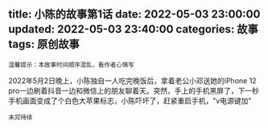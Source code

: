 title: 小陈的故事第1话
date: 2022-05-03 23:00:00
updated: 2022-05-03 23:40:00
categories: 故事
tags: 原创故事
---

`温馨提示：本故事时间顺序混乱，看作者心情写`

  2022年5月2日晚上，小陈独自一人吃完晚饭后，拿着老公小邓送她的iPhone 12 pro一边刷着抖音一边和微信上的朋友聊着天。突然，手上的手机黑屏了，下一秒手机画面变成了个白色大苹果标志，小陈吓坏了，赶紧重启手机，"v电源键加"
  
  
  
  
  `未完待续`